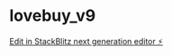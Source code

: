 # lovebuy_v9

[Edit in StackBlitz next generation editor ⚡️](https://stackblitz.com/~/github.com/davidmanubens89/lovebuy_v9)